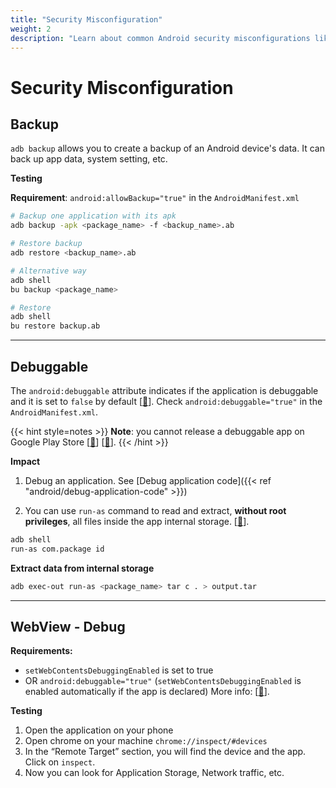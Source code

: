 ```yaml
---
title: "Security Misconfiguration"
weight: 2
description: "Learn about common Android security misconfigurations like adb backup, debuggable flags, and WebView debugging."
---
```


# Security Misconfiguration

## Backup

`adb backup` allows you to create a backup of an Android device's data. It can back up app data, system setting, etc.&#x20;

**Testing**

**Requirement**: `android:allowBackup="true"` in the `AndroidManifest.xml`

```sh
# Backup one application with its apk
adb backup -apk <package_name> -f <backup_name>.ab

# Restore backup
adb restore <backup_name>.ab
```

```sh
# Alternative way
adb shell
bu backup <package_name>

# Restore
adb shell
bu restore backup.ab
```

---

## Debuggable

The `android:debuggable` attribute indicates if the application is debuggable and it is set to `false` by default \[[🔗](https://developer.android.com/privacy-and-security/risks/android-debuggable)]. Check `android:debuggable="true"` in the `AndroidManifest.xml`.

{{< hint style=notes >}}
**Note**: you cannot release a debuggable app on Google Play Store \[[🔗](https://developer.android.com/studio/publish/preparing.html#turn-off-debugging)] \[[🔗](https://stackoverflow.com/questions/53030583/uploaded-a-debuggable-apk-to-google-play)].
{{< /hint >}}

**Impact**

1. Debug an application. See [Debug application code]({{< ref "android/debug-application-code" >}})

2. You can use `run-as` command to read and extract, **without root privileges**, all files inside the app internal storage. \[[🔗](https://android.googlesource.com/platform/system/core.git/+/android-4.2.2_r1/run-as/run-as.c)].

```sh
adb shell
run-as com.package id
```

**Extract data from internal storage**
```sh
adb exec-out run-as <package_name> tar c . > output.tar
```

---

## WebView - Debug

**Requirements:**

* `setWebContentsDebuggingEnabled` is set to true
* OR `android:debuggable="true"`  (`setWebContentsDebuggingEnabled` is enabled automatically if the app is declared) More info: \[[🔗](https://developer.android.com/reference/android/webkit/WebView#setWebContentsDebuggingEnabled\(boolean\))].

**Testing**

1. Open the application on your phone&#x20;
2. Open chrome on your machine `chrome://inspect/#devices`
3. In the “Remote Target” section, you will find the device and the app. Click on `inspect`.
4. Now you can look for Application Storage, Network traffic, etc.

